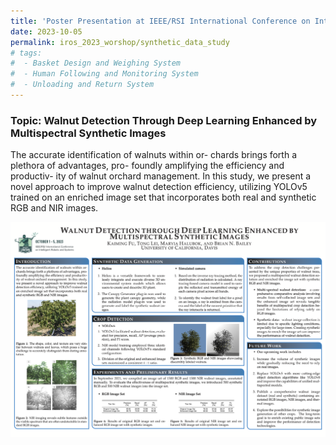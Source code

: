 ```yaml
---
title: 'Poster Presentation at IEEE/RSI International Conference on Intelligent Robots and Systems (IROS) Workshop'
date: 2023-10-05
permalink: iros_2023_worshop/synthetic_data_study
# tags:
#  - Basket Design and Weighing System
#  - Human Following and Monitoring System
#  - Unloading and Return System
---
```


### Topic: Walnut Detection Through Deep Learning Enhanced by Multispectral Synthetic Images
The accurate identification of walnuts within or- chards brings forth a plethora of advantages, pro- foundly amplifying the efficiency and productiv- ity of walnut orchard management. In this study, we present a novel approach to improve walnut detection efficiency, utilizing YOLOv5 trained on an enriched image set that incorporates both real and synthetic RGB and NIR images.




<img src="../images/Post_Images/2023/IROS_2023/Synthetic_Data_Study.png"
     alt="Synthetic_Data_Study.png"
     style="float: left; margin-bottom: 25px;" />




